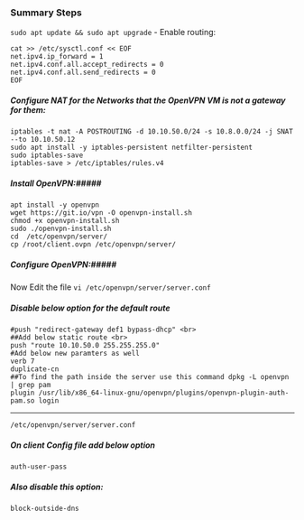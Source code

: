 ### Summary Steps ###

` sudo apt update && sudo apt upgrade `
	- Enable routing:
```
cat >> /etc/sysctl.conf << EOF
net.ipv4.ip_forward = 1
net.ipv4.conf.all.accept_redirects = 0
net.ipv4.conf.all.send_redirects = 0
EOF
```
##### Configure NAT for the Networks that the OpenVPN VM is not a gateway for them: ##### 
```
iptables -t nat -A POSTROUTING -d 10.10.50.0/24 -s 10.8.0.0/24 -j SNAT --to 10.10.50.12
sudo apt install -y iptables-persistent netfilter-persistent
sudo iptables-save
iptables-save > /etc/iptables/rules.v4
```

##### Install OpenVPN:##### 
```
apt install -y openvpn 
wget https://git.io/vpn -O openvpn-install.sh
chmod +x openvpn-install.sh
sudo ./openvpn-install.sh
cd  /etc/openvpn/server/
cp /root/client.ovpn /etc/openvpn/server/
```

##### Configure OpenVPN:##### 

Now Edit the file 
`
vi /etc/openvpn/server/server.conf
`
##### Disable below option for the default route  #####
```
#push "redirect-gateway def1 bypass-dhcp" <br>
##Add below static route <br>
push "route 10.10.50.0 255.255.255.0"
#Add below new paramters as well
verb 7
duplicate-cn
##To find the path inside the server use this command dpkg -L openvpn | grep pam
plugin /usr/lib/x86_64-linux-gnu/openvpn/plugins/openvpn-plugin-auth-pam.so login
```
----------------------

`
/etc/openvpn/server/server.conf
`
##### On client Config file add below option ##### 
` auth-user-pass `
##### Also disable this option: #####
` block-outside-dns `
